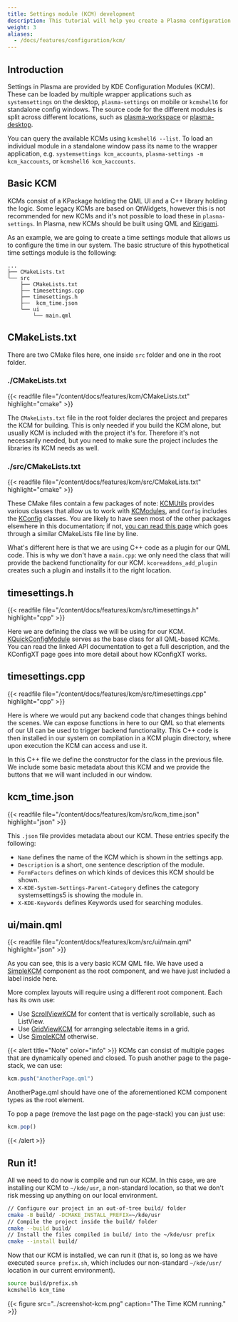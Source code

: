 ```yaml
---
title: Settings module (KCM) development
description: This tutorial will help you create a Plasma configuration module.
weight: 3
aliases:
  - /docs/features/configuration/kcm/
---
```


## Introduction

Settings in Plasma are provided by KDE Configuration Modules (KCM). These can be loaded by multiple wrapper applications
such as `systemsettings` on the desktop, `plasma-settings` on mobile or `kcmshell6` for standalone config windows.
The source code for the different modules is split across different locations, such as [plasma-workspace](https://invent.kde.org/plasma/plasma-workspace/-/tree/master/kcms) or [plasma-desktop](https://invent.kde.org/plasma/plasma-desktop/-/tree/master/kcms).

You can query the available KCMs using `kcmshell6 --list`. To load an individual module in a standalone window pass its
name to the wrapper application, e.g. `systemsettings kcm_accounts`, `plasma-settings -m kcm_kaccounts`, or `kcmshell6 kcm_kaccounts`.

## Basic KCM

KCMs consist of a KPackage holding the QML UI and a C++ library holding the logic. Some legacy KCMs are based on QtWidgets,
however this is not recommended for new KCMs and it's not possible to load these in `plasma-settings`. In Plasma, new KCMs should be built using QML and [Kirigami](docs:kirigami;kirigami-index.html).

As an example, we are going to create a time settings module that allows us to configure the time in our system.
The basic structure of this hypothetical time settings module is the following:


```
...
├── CMakeLists.txt
└── src
    ├── CMakeLists.txt
    ├── timesettings.cpp
    ├── timesettings.h
    ├──  kcm_time.json
    └── ui
        └── main.qml
```


## CMakeLists.txt

There are two CMake files here, one inside `src` folder and one in the root folder.

### ./CMakeLists.txt

{{< readfile file="/content/docs/features/kcm/CMakeLists.txt" highlight="cmake" >}}

The `CMakeLists.txt` file in the root folder declares the project and prepares the KCM for building.
This is only needed if you build the KCM alone, but usually KCM is included with the project
it's for.
Therefore it's not necessarily needed, but you need to make sure the project includes
the libraries its KCM needs as well.

### ./src/CMakeLists.txt

{{< readfile file="/content/docs/features/kcm/src/CMakeLists.txt" highlight="cmake" >}}

These CMake files contain a few packages of note: [KCMUtils](docs:kcmutils;kcmutils-index.html) provides various classes that allow us to work with [KCModules](docs:kcmutils;KCModule), and `Config` includes the [KConfig](docs:kconfigcore;kconfig-index.html) classes. You are likely to have seen most of the other packages elsewhere in this documentation; if not, [you can read this page](/docs/getting-started/kirigami/advanced-understanding_cmakelists) which goes through a similar CMakeLists file line by line.

What's different here is that we are using C++ code as a plugin for our QML code. This is why we don't have a `main.cpp`: we only need the class that will provide the backend functionality for our KCM. `kcoreaddons_add_plugin` creates such a plugin and installs it to the right location.

## timesettings.h

{{< readfile file="/content/docs/features/kcm/src/timesettings.h" highlight="cpp" >}}

Here we are defining the class we will be using for our KCM.
[KQuickConfigModule](docs:kcmutilsquick;KQuickConfigModule)
serves as the base class for all QML-based KCMs.
You can read the linked API documentation to get a full description, and the KConfigXT page goes into more detail about how KConfigXT works.

## timesettings.cpp

{{< readfile file="/content/docs/features/kcm/src/timesettings.cpp" highlight="cpp" >}}

Here is where we would put any backend code that changes things behind the scenes. We can expose functions in here to our QML so that elements of our UI can be used to trigger backend functionality. This C++ code is then installed in our system on compilation in a KCM plugin directory, where upon execution the KCM can access and use it.

In this C++ file we define the constructor for the class in the previous file. We include some basic metadata about this KCM and we provide the buttons that we will want included in our window.

## kcm_time.json

{{< readfile file="/content/docs/features/kcm/src/kcm_time.json" highlight="json" >}}

This `.json` file provides metadata about our KCM. These entries specify the following:

* `Name` defines the name of the KCM which is shown in the settings app.
* `Description` is a short, one sentence description of the module.
* `FormFactors` defines on which kinds of devices this KCM should be shown.
* `X-KDE-System-Settings-Parent-Category` defines the category systemsettings5 is showing the module in.
* `X-KDE-Keywords` defines Keywords used for searching modules.

## ui/main.qml

{{< readfile file="/content/docs/features/kcm/src/ui/main.qml" highlight="json" >}}

As you can see, this is a very basic KCM QML file. We have used a [SimpleKCM](docs:kcmutilsqml;org.kde.kcmutils.SimpleKCM) component as the root component, and we have just included a label inside here.

More complex layouts will require using a different root component. Each has its own use:

 - Use [ScrollViewKCM](docs:kcmutilsqml;org.kde.kcmutils.ScrollView) for content that is vertically scrollable, such as ListView.
 - Use [GridViewKCM](docs:kcmutilsqml;org.kde.kcmutils.GridViewKCM) for arranging selectable items in a grid.
 - Use [SimpleKCM](docs:kcmutilsqml;org.kde.kcmutils.SimpleKCM) otherwise.

{{< alert title="Note" color="info" >}}
KCMs can consist of multiple pages that are dynamically opened and closed. To push another page to the page-stack, we can use:

```js
kcm.push("AnotherPage.qml")
```

AnotherPage.qml should have one of the aforementioned KCM component types as the root element. 

To pop a page (remove the last page on the page-stack) you can just use:

```js
kcm.pop()
```
{{< /alert >}}

## Run it!

All we need to do now is compile and run our KCM.
In this case, we are installing our KCM to `~/kde/usr`, a non-standard location, so that we don't risk messing up anything on our local environment.

```bash
// Configure our project in an out-of-tree build/ folder
cmake -B build/ -DCMAKE_INSTALL_PREFIX=~/kde/usr
// Compile the project inside the build/ folder
cmake --build build/
// Install the files compiled in build/ into the ~/kde/usr prefix
cmake --install build/
```

Now that our KCM is installed, we can run it (that is, so long as we have executed `source prefix.sh`, which includes our non-standard `~/kde/usr/` location in our current environment).

```bash
source build/prefix.sh
kcmshell6 kcm_time
```

{{< figure src="../screenshot-kcm.png" caption="The Time KCM running." >}}
